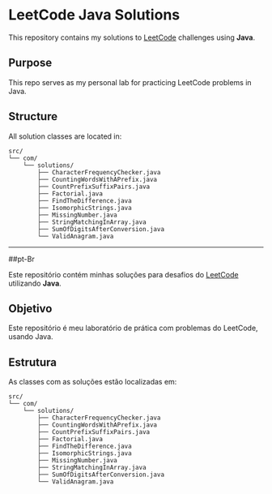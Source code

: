 # LeetCode Java Solutions

This repository contains my solutions to [LeetCode](https://leetcode.com/) challenges using **Java**.

## Purpose
This repo serves as my personal lab for practicing LeetCode problems in Java.

## Structure
All solution classes are located in:
```
src/
└── com/
    └── solutions/
        ├── CharacterFrequencyChecker.java
        ├── CountingWordsWithAPrefix.java
        ├── CountPrefixSuffixPairs.java
        ├── Factorial.java
        ├── FindTheDifference.java
        ├── IsomorphicStrings.java
        ├── MissingNumber.java
        ├── StringMatchingInArray.java
        ├── SumOfDigitsAfterConversion.java
        └── ValidAnagram.java
```
---
##pt-Br

Este repositório contém minhas soluções para desafios do [LeetCode](https://leetcode.com/) utilizando **Java**.

## Objetivo
Este repositório é meu laboratório de prática com problemas do LeetCode, usando Java.

## Estrutura
As classes com as soluções estão localizadas em:
```
src/
└── com/
    └── solutions/
        ├── CharacterFrequencyChecker.java
        ├── CountingWordsWithAPrefix.java
        ├── CountPrefixSuffixPairs.java
        ├── Factorial.java
        ├── FindTheDifference.java
        ├── IsomorphicStrings.java
        ├── MissingNumber.java
        ├── StringMatchingInArray.java
        ├── SumOfDigitsAfterConversion.java
        └── ValidAnagram.java
```
